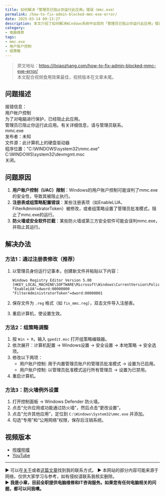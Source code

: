 ```yaml
---
title: 如何解决「管理员已阻止你运行此应用」错误（mmc.exe）
permalink: /how-to-fix-admin-blocked-mmc-exe-error/
date: 2025-03-14 09:13:27
description: 本文介绍了如何解决Windows系统中出现的「管理员已阻止你运行此应用」错误，针对mmc.exe文件无法运行的常见原因，提供了注册表修改、组策略调整和防火墙例外设置三种有效的解决方法。
category:
- 电脑维修
tags:
- mmc.exe
- 用户账户控制
- 组策略
---
```


> 原文地址：<https://itxiaozhang.com/how-to-fix-admin-blocked-mmc-exe-error/>  
> 本文配合视频食用效果最佳，视频版本在文章末尾。

## 问题描述

报错信息：  
用户帐户控制  
为了对电脑进行保护，已经阻止此应用。  
管理员已阻止你运行此应用。有关详细信息，请与管理员联系。  
mmc.exe  
发布者：未知  
文件源：此计算机上的硬盘驱动器  
程序位置："C:\WINDOWS\system32\mmc.exe" C:\WINDOWS\system32\devmgmt.msc  
关闭。

## 问题原因

1. **用户账户控制（UAC）限制**：Windows的用户账户控制可能误判了mmc.exe的安全性，导致其被阻止执行。
2. **注册表或组策略配置错误**：某些注册表项（如EnableLUA、FilterAdministratorToken）被修改，或者组策略设置了管理员批准模式，阻止了mmc.exe的运行。
3. **防火墙或安全软件拦截**：某些防火墙或第三方安全软件可能会误判mmc.exe，并阻止其运行。

## 解决办法

### 方法1：通过注册表修改（推荐）

1. 以管理员身份运行记事本，创建新文件并粘贴以下内容：

   ```
   Windows Registry Editor Version 5.00
   [HKEY_LOCAL_MACHINE\SOFTWARE\Microsoft\Windows\CurrentVersion\Policies\System]
   "EnableLUA"=dword:00000000
   "FilterAdministratorToken"=dword:00000001
   ```

2. 保存文件为 `.reg` 格式（如 `fix_mmc.reg`），双击文件导入注册表。
3. 重启计算机，使设置生效。

### 方法2：组策略调整

1. 按 `Win + R`，输入 `gpedit.msc` 打开组策略编辑器。
2. 依次展开：计算机配置 → Windows设置 → 安全设置 → 本地策略 → 安全选项。
3. 修改以下两项：
   - 用户账户控制: 用于内置管理员账户的管理员批准模式 → 设置为已启用。
   - 用户账户控制: 以管理员批准模式运行所有管理员 → 设置为已禁用。
4. 重启计算机。

### 方法3：防火墙例外设置

1. 打开控制面板 → Windows Defender 防火墙。
2. 点击“允许应用或功能通过防火墙”，然后点击“更改设置”。
3. 点击“允许其他应用”，定位到 `C:\Windows\System32\mmc.exe` 并添加。
4. 勾选“专用”和“公用网络”权限，保存后注销系统。

## 视频版本

- [哔哩哔哩](https://space.bilibili.com/3546607630944387)
- [YouTube](https://www.youtube.com/@itxiaozhang)

---
▶ 可以在[关于](https://itxiaozhang.com/about/)或者[这篇文章](https://itxiaozhang.com/about-computer-repair-services-with-me/)找到我的联系方式。
▶ 本网站的部分内容可能来源于网络，仅供大家学习与参考，如有侵权请联系我核实删除。  
▶ **我是小章，目前全职提供电脑维修和IT咨询服务。如果您有任何电脑相关的问题，都可以问我噢。**  
